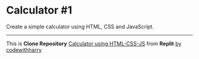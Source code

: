 # Calculator #1

Create a simple calculator using HTML, CSS and JavaScript.

---

This is **Clone Repository** <a href="https://replit.com/@codewithharry/Calculator-using-HTML-CSS-JS"> Calculator using HTML-CSS-JS</a> from **Replit** <a href="https://replit.com/@codewithharry"> by codewithharry</a>


